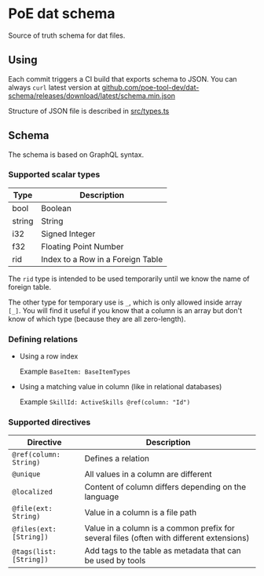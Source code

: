 # PoE dat schema

Source of truth schema for dat files.

## Using

Each commit triggers a CI build that exports schema to JSON.
You can always `curl` latest version at
[github.com/poe-tool-dev/dat-schema/releases/download/latest/schema.min.json](https://github.com/poe-tool-dev/dat-schema/releases/download/latest/schema.min.json)

Structure of JSON file is described in [src/types.ts](https://github.com/poe-tool-dev/dat-schema/blob/main/src/types.ts)

## Schema

The schema is based on GraphQL syntax.

### Supported scalar types

| Type   | Description                       |
|--------|-----------------------------------|
| bool   | Boolean                           |
| string | String                            |
| i32    | Signed Integer                    |
| f32    | Floating Point Number             |
| rid    | Index to a Row in a Foreign Table |

The `rid` type is intended to be used temporarily until we know the name of foreign table.

The other type for temporary use is `_`, which is only allowed inside array `[_]`.
You will find it useful if you know that a column is an array but don't know of which type (because they are all zero-length).

### Defining relations

- Using a row index

  Example `BaseItem: BaseItemTypes`

- Using a matching value in column (like in relational databases)

  Example `SkillId: ActiveSkills @ref(column: "Id")`

### Supported directives

| Directive               | Description |
|-------------------------|-------------|
| `@ref(column: String)`  | Defines a relation |
| `@unique`               | All values in a column are different |
| `@localized`            | Content of column differs depending on the language |
| `@file(ext: String)`    | Value in a column is a file path |
| `@files(ext: [String])` | Value in a column is a common prefix for several files (often with different extensions) |
| `@tags(list: [String])` | Add tags to the table as metadata that can be used by tools |
